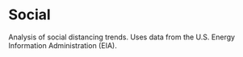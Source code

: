 # Social

Analysis of social distancing trends. Uses data from the U.S. Energy Information Administration (EIA).
